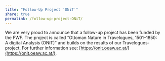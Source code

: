 ```yaml
---
title: "Follow-Up Project 'ONiT'"
share: true
permalink: /follow-up-project-ONiT/
---
```


We are very proud to announce that a follow-up project has been funded by the FWF.
The project is called “Ottoman Nature in Travelogues, 1501–1850: A digital Analysis (ONiT)” and builds on the results of our Travelogues-project. 
For further information see: [https://onit.oeaw.ac.at/](https://onit.oeaw.ac.at/).
